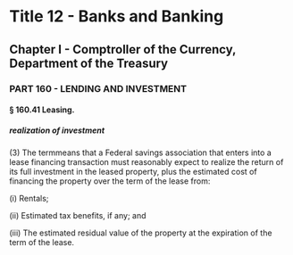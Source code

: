 
# Title 12 - Banks and Banking
## Chapter I - Comptroller of the Currency, Department of the Treasury
### PART 160 - LENDING AND INVESTMENT
#### § 160.41 Leasing.
##### realization of investment

(3) The termmeans that a Federal savings association that enters into a lease financing transaction must reasonably expect to realize the return of its full investment in the leased property, plus the estimated cost of financing the property over the term of the lease from:

(i) Rentals;

(ii) Estimated tax benefits, if any; and

(iii) The estimated residual value of the property at the expiration of the term of the lease.
